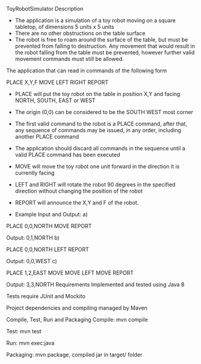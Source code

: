 ToyRobotSimulator
Description
-	The application is a simulation of a toy robot moving on a square tabletop, of dimensions 5 units x 5 units
-	There are no other obstructions on the table surface
-	The robot is free to roam around the surface of the table, but must be prevented from falling to destruction. 
Any movement that would result in the robot falling from the table must be prevented, however further valid movement commands must 
still be allowed.

The application that can read in commands of the following form

PLACE X,Y,F
MOVE
LEFT
RIGHT
REPORT

-	PLACE will put the toy robot on the table in position X,Y and facing NORTH, SOUTH, EAST or WEST
-	The origin (0,0) can be considered to be the SOUTH WEST most corner
-	The first valid command to the robot is a PLACE command, after that, any sequence of commands may be issued, in any order, including another PLACE command
-	The application should discard all commands in the sequence until a valid PLACE command has been executed
-	MOVE will move the toy robot one unit forward in the direction it is currently facing
-	LEFT and RIGHT will rotate the robot 90 degrees in the specified direction without changing the position of the robot
-	REPORT will announce the X,Y and F of the robot. 

-	Example Input and Output:
a)

PLACE 0,0,NORTH
MOVE
REPORT

Output: 0,1,NORTH
b)

PLACE 0,0,NORTH
LEFT
REPORT

Output: 0,0,WEST
c)

PLACE 1,2,EAST
MOVE
MOVE
LEFT
MOVE
REPORT

Output: 3,3,NORTH
Requirements
Implemented and tested using Java 8

Tests require JUnit and Mockito

Project dependencies and compiling managed by Maven

Compile, Test, Run and Packaging
Compile: mvn compile

Test: mvn test

Run: mvn exec:java

Packaging: mvn package, compiled jar in target/ folder
